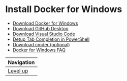 # Install Docker for Windows #

* [Download Docker for Windows](https://store.docker.com/editions/community/docker-ce-desktop-windows)
* [Download GitHub Desktop](https://desktop.github.com/)
* [Download Visual Studio Code](https://code.visualstudio.com/)
* [Detup Tab Completion in PowerShell](https://docs.docker.com/docker-for-windows/#set-up-tab-completion-in-powershell)
* [Download cmder (optional)](http://cmder.net/)
* [Docker for Windows FAQ](https://docs.docker.com/docker-for-windows/faqs/)

| Navigation               |
| ------------------------ |
| [Level up](../README.md) |
